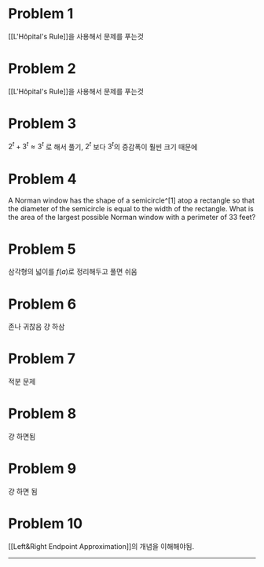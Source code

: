 # Problem 1
[[L'Hôpital's Rule]]을 사용해서 문제를 푸는것

# Problem 2
[[L'Hôpital's Rule]]을 사용해서 문제를 푸는것
# Problem 3
$2^t + 3^t \approx 3^t$ 로 해서 풀기, $2^t$ 보다 $3^t$의 증감폭이 훨씬 크기 때문에 
# Problem 4
A Norman window has the shape of a semicircle^[1] atop a rectangle so that the diameter of the semicircle is equal to the width of the rectangle. What is the area of the largest possible Norman window with a perimeter of 33 feet?
# Problem 5
삼각형의 넓이를 $f(a)$로 정리해두고 풀면 쉬움
# Problem 6
존나 귀찮음 걍 하삼
# Problem 7
적분 문제
# Problem 8
걍 하면됨
# Problem 9
걍 하면 됨
# Problem 10
[[Left&Right Endpoint Approximation]]의 개념을 이해해야됨.


---
[^1]: 반원